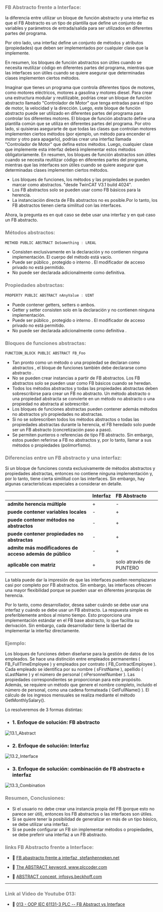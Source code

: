 ### <span style="color:grey"> FB Abstracto frente a Interface:</span>

la diferencia entre utilizar un bloque de función abstracto y una interfaz es que el FB Abstracto es un tipo de plantilla que define un conjunto de variables y parámetros de entrada/salida para ser utilizados en diferentes partes del programa. 

Por otro lado, una interfaz define un conjunto de métodos y atributos (propiedades) que deben ser implementados por cualquier clase que la implemente. 

En resumen, los bloques de función abstractos son útiles cuando se necesita reutilizar código en diferentes partes del programa, mientras que las interfaces son útiles cuando se quiere asegurar que determinadas clases implementen ciertos métodos.

Imaginar que tienes un programa que controla diferentes tipos de motores, como motores eléctricos, motores a gasolina y motores diesel. Para crear una estructura modular y reutilizable, podrías crear un bloque de función abstracto llamado "Controlador de Motor" que tenga entradas para el tipo de motor, la velocidad y la dirección. Luego, este bloque de función abstracto puede ser utilizado en diferentes partes del programa para controlar los diferentes motores. El bloque de función abstracto define una plantilla común que se utiliza en diferentes partes del programa. Por otro lado, si quisieras asegurarte de que todas las clases que controlan motores implementen ciertos métodos (por ejemplo, un método para encender el motor y otro para apagarlo), podrías crear una interfaz llamada "Controlador de Motor" que defina estos métodos. Luego, cualquier clase que implemente esta interfaz deberá implementar estos métodos obligatoriamente. En resumen, los bloques de función abstractos son útiles cuando se necesita reutilizar código en diferentes partes del programa, mientras que las interfaces son útiles cuando se quiere asegurar que determinadas clases implementen ciertos métodos.

- Los bloques de funciones, los métodos y las propiedades se pueden marcar como abstractos. "desde TwinCAT V3.1 build 4024".
- Los FB abstractos solo se pueden usar como FB básicos para la herencia.
- La instanciación directa de FBs abstractos no es posible.Por lo tanto, los FB abstractos tienen cierta similitud con las interfaces.

Ahora, la pregunta es en qué caso se debe usar una interfaz y en qué caso un FB abstracto.
### <span style="color:grey">Métodos abstractos:</span>
```javascript
METHOD PUBLIC ABSTRACT DoSomething : LREAL
```

- Consisten exclusivamente en la declaración y no contienen ninguna implementación. El cuerpo del método está vacío.
- Puede ser público , protegido o interno . El modificador de acceso privado no está permitido.
- No puede ser declarada adicionalmente como definitiva.
### <span style="color:grey">Propiedades abstractas:</span>
```javascript
PROPERTY PUBLIC ABSTRACT nAnyValue : UINT
```

- Puede contener getters, setters o ambos.
- Getter y setter consisten solo en la declaración y no contienen ninguna implementación.
- Puede ser público , protegido o interno . El modificador de acceso privado no está permitido.
- No puede ser declarada adicionalmente como definitiva .
### <span style="color:grey">Bloques de funciones abstractas:</span>
```javascript
FUNCTION_BLOCK PUBLIC ABSTRACT FB_Foo
```

- Tan pronto como un método o una propiedad se declaran como abstractos , el bloque de funciones también debe declararse como abstracto .
- No se pueden crear instancias a partir de FB abstractos. Los FB abstractos solo se pueden usar como FB básicos cuando se heredan.
- Todos los métodos abstractos y todas las propiedades abstractas deben sobrescribirse para crear un FB no abstracto. Un método abstracto o una propiedad abstracta se convierte en un método no abstracto o una propiedad no abstracta al sobrescribir.
- Los bloques de funciones abstractas pueden contener además métodos no abstractos y/o propiedades no abstractas.
- Si no se sobrescriben todos los métodos abstractos o todas las propiedades abstractas durante la herencia, el FB heredado solo puede ser un FB abstracto (concretización paso a paso).
- Se permiten punteros o referencias de tipo FB abstracto. Sin embargo, estos pueden referirse a FB no abstractos y, por lo tanto, llamar a sus métodos o propiedades (polimorfismo).
### <span style="color:grey">Diferencias entre un FB abstracto y una interfaz:</span>
Si un bloque de funciones consta exclusivamente de métodos abstractos y propiedades abstractas, entonces no contiene ninguna implementación y, por lo tanto, tiene cierta similitud con las interfaces. Sin embargo, hay algunas características especiales a considerar en detalle.

|  | **Interfaz**  | **FB Abstracto** |
|:------------- |:----------------| :-------------| 
| **admite herencia múltiple**         | + | - |
| **puede contener variables locales**       | - | + |
| **puede contener métodos no abstractos**          | - | + |
| **puede contener propiedades no abstractas**       | - | + |
| **admite más modificadores de acceso además de público**        | - | + | 
| **aplicable con matriz**      | + | solo através de PUNTERO |

La tabla puede dar la impresión de que las interfaces pueden reemplazarse casi por completo por FB abstractos. Sin embargo, las interfaces ofrecen una mayor flexibilidad porque se pueden usar en diferentes jerarquías de herencia.

Por lo tanto, como desarrollador, desea saber cuándo se debe usar una interfaz y cuándo se debe usar un FB abstracto. La respuesta simple es preferiblemente ambos al mismo tiempo. Esto proporciona una implementación estándar en el FB base abstracto, lo que facilita su derivación. Sin embargo, cada desarrollador tiene la libertad de implementar la interfaz directamente.
### <span style="color:grey">Ejemplo:</span>
Los bloques de funciones deben diseñarse para la gestión de datos de los empleados. Se hace una distinción entre empleados permanentes ( FB_FullTimeEmployee ) y empleados por contrato ( FB_ContractEmployee ). Cada empleado se identifica por su nombre ( sFirstName ), apellido ( sLastName ) y el número de personal ( nPersonnelNumber ). Las propiedades correspondientes se proporcionan para este propósito. Además, se requiere un método que genere el nombre completo, incluido el número de personal, como una cadena formateada ( GetFullName() ). El cálculo de los ingresos mensuales se realiza mediante el método GetMonthlySalary().

Lo resolveremos de 3 formas distintas:

- ### 1. Enfoque de solución: FB abstracto
![13.1_Abstract](../imagenes/13.1_Abstract.png)

- ### 2. Enfoque de solución: Interfaz
![13.2_Interface](../imagenes/13.2_Interface.png)

- ### 3. Enfoque de solución: combinación de FB abstracto e interfaz
![13.3_Combination](../imagenes/13.3_Combination.png)
### <span style="color:grey">Resumen, Conclusiones:</span>
- Si el usuario no debe crear una instancia propia del FB (porque esto no parece ser útil), entonces los FB abstractos o las interfaces son útiles.
- Si se quiere tener la posibilidad de generalizar en más de un tipo básico, se debe utilizar una interfaz.
- Si se puede configurar un FB sin implementar métodos o propiedades, se debe preferir una interfaz a un FB abstracto.
### <span style="color:grey">links FB Abstracto frente a Interface:</span>
- 🔗 [FB abastracto frente a interfaz, stefanhenneken.net](https://stefanhenneken.net/2020/12/13/iec-61131-3-abstract-fb-vs-interface/)

- 🔗 [The ABSTRACT keyword, www.plccoder.com ](https://www.plccoder.com/abstract/)

- 🔗 [ABSTRACT concept, infosys.beckhoff.com ](https://infosys.beckhoff.com/english.php?content=../content/1033/tc3_plc_intro/6413748235.html&id=)

***
### <span style="color:grey">Link al Video de Youtube 013:</span>
- 🔗 [013 - OOP IEC 61131-3 PLC -- FB Abstract vs Interface]()
